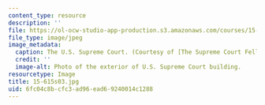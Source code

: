 ```yaml
---
content_type: resource
description: ''
file: https://ol-ocw-studio-app-production.s3.amazonaws.com/courses/15-615-law-for-the-entrepreneur-and-manager-spring-2003/6fc04c8bcfc3ad96ead69240014c1288_15-615s03.jpg
file_type: image/jpeg
image_metadata:
  caption: The U.S. Supreme Court. (Courtesy of [The Supreme Court Fellows Program](http://www.supremecourt.gov/fellows/default.aspx).)
  credit: ''
  image-alt: Photo of the exterior of U.S. Supreme Court building.
resourcetype: Image
title: 15-615s03.jpg
uid: 6fc04c8b-cfc3-ad96-ead6-9240014c1288
---
```

